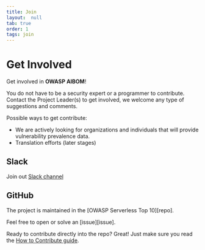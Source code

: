 ```yaml
---
title: Join
layout:  null
tab: true
order: 1
tags: join
---
```


# Get Involved

Get involved in <strong> OWASP AIBOM</strong>\!



You do not have to be a security expert or a programmer to contribute.
Contact the Project Leader(s) to get involved, we welcome any type of
suggestions and comments.


Possible ways to get contribute:


  - We are actively looking for organizations and individuals that will
    provide vulnerability prevalence data.
  - Translation efforts (later stages)

  
## Slack
Join out [Slack channel][slack]



## GitHub

The project is maintained in the [OWASP Serverless Top 10][repo].

Feel free to open or solve an [issue][issue].

Ready to contribute directly into the repo? Great! Just make sure you read the
[How to Contribute guide][contributing]. 




[contributing]: https://github.com/OWASP/Serverless-Top-10-Project/blob/master/CONTRIBUTING.md
[slack]: https://join.slack.com/t/owasp/shared_invite/enQtNDI5MzgxMDQ2MTAwLTEyNzIzYWQ2NDZiMGIwNmJhYzYxZDJiNTM0ZmZiZmJlY2EwZmMwYjAyNmJjNzQxNzMyMWY4OTk3ZTQ0MzFhMDY
